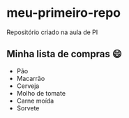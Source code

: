 # meu-primeiro-repo
Repositório criado na aula de PI

## Minha lista de compras 😄
- Pão
- Macarrão
- Cerveja
- Molho de tomate
- Carne moída
- Sorvete

